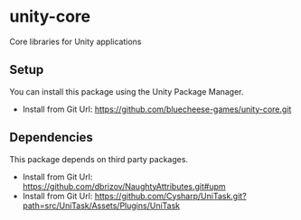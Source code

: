 # unity-core
Core libraries for Unity applications

## Setup
You can install this package using the Unity Package Manager.
- Install from Git Url: https://github.com/bluecheese-games/unity-core.git

## Dependencies
This package depends on third party packages.
- Install from Git Url: https://github.com/dbrizov/NaughtyAttributes.git#upm
- Install from Git Url: https://github.com/Cysharp/UniTask.git?path=src/UniTask/Assets/Plugins/UniTask